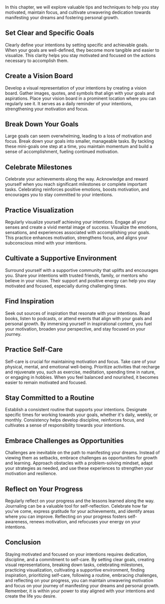 
In this chapter, we will explore valuable tips and techniques to help you stay motivated, maintain focus, and cultivate unwavering dedication towards manifesting your dreams and fostering personal growth.

Set Clear and Specific Goals
----------------------------

Clearly define your intentions by setting specific and achievable goals. When your goals are well-defined, they become more tangible and easier to visualize. This clarity helps you stay motivated and focused on the actions necessary to accomplish them.

Create a Vision Board
---------------------

Develop a visual representation of your intentions by creating a vision board. Gather images, quotes, and symbols that align with your goals and aspirations. Place your vision board in a prominent location where you can regularly see it. It serves as a daily reminder of your intentions, strengthening your motivation and focus.

Break Down Your Goals
---------------------

Large goals can seem overwhelming, leading to a loss of motivation and focus. Break down your goals into smaller, manageable tasks. By tackling these mini-goals one step at a time, you maintain momentum and build a sense of accomplishment, fueling continued motivation.

Celebrate Milestones
--------------------

Celebrate your achievements along the way. Acknowledge and reward yourself when you reach significant milestones or complete important tasks. Celebrating reinforces positive emotions, boosts motivation, and encourages you to stay committed to your intentions.

Practice Visualization
----------------------

Regularly visualize yourself achieving your intentions. Engage all your senses and create a vivid mental image of success. Visualize the emotions, sensations, and experiences associated with accomplishing your goals. This practice enhances motivation, strengthens focus, and aligns your subconscious mind with your intentions.

Cultivate a Supportive Environment
----------------------------------

Surround yourself with a supportive community that uplifts and encourages you. Share your intentions with trusted friends, family, or mentors who believe in your vision. Their support and positive energy can help you stay motivated and focused, especially during challenging times.

Find Inspiration
----------------

Seek out sources of inspiration that resonate with your intentions. Read books, listen to podcasts, or attend events that align with your goals and personal growth. By immersing yourself in inspirational content, you fuel your motivation, broaden your perspective, and stay focused on your journey.

Practice Self-Care
------------------

Self-care is crucial for maintaining motivation and focus. Take care of your physical, mental, and emotional well-being. Prioritize activities that recharge and rejuvenate you, such as exercise, meditation, spending time in nature, or engaging in hobbies. When you feel balanced and nourished, it becomes easier to remain motivated and focused.

Stay Committed to a Routine
---------------------------

Establish a consistent routine that supports your intentions. Designate specific times for working towards your goals, whether it's daily, weekly, or monthly. Consistency helps develop discipline, reinforces focus, and cultivates a sense of responsibility towards your intentions.

Embrace Challenges as Opportunities
-----------------------------------

Challenges are inevitable on the path to manifesting your dreams. Instead of viewing them as setbacks, embrace challenges as opportunities for growth and learning. Approach obstacles with a problem-solving mindset, adapt your strategies as needed, and use these experiences to strengthen your motivation and resilience.

Reflect on Your Progress
------------------------

Regularly reflect on your progress and the lessons learned along the way. Journaling can be a valuable tool for self-reflection. Celebrate how far you've come, express gratitude for your achievements, and identify areas where you can improve. Reflecting on your progress fosters self-awareness, renews motivation, and refocuses your energy on your intentions.

Conclusion
----------

Staying motivated and focused on your intentions requires dedication, discipline, and a commitment to self-care. By setting clear goals, creating visual representations, breaking down tasks, celebrating milestones, practicing visualization, cultivating a supportive environment, finding inspiration, prioritizing self-care, following a routine, embracing challenges, and reflecting on your progress, you can maintain unwavering motivation and focus on your journey of manifesting your dreams and personal growth. Remember, it is within your power to stay aligned with your intentions and create the life you desire.
